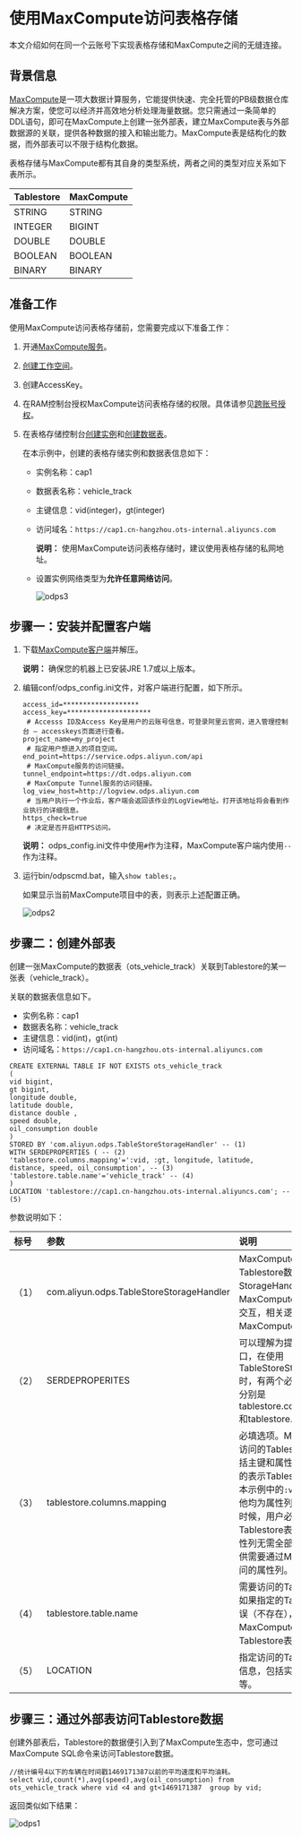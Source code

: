 # 使用MaxCompute访问表格存储

本文介绍如何在同一个云账号下实现表格存储和MaxCompute之间的无缝连接。

## 背景信息

[MaxCompute](https://www.alibabacloud.com/product/maxcompute)是一项大数据计算服务，它能提供快速、完全托管的PB级数据仓库解决方案，使您可以经济并高效地分析处理海量数据。您只需通过一条简单的DDL语句，即可在MaxCompute上创建一张外部表，建立MaxCompute表与外部数据源的关联，提供各种数据的接入和输出能力。MaxCompute表是结构化的数据，而外部表可以不限于结构化数据。

表格存储与MaxCompute都有其自身的类型系统，两者之间的类型对应关系如下表所示。

|Tablestore|MaxCompute|
|:---------|:---------|
|STRING|STRING|
|INTEGER|BIGINT|
|DOUBLE|DOUBLE|
|BOOLEAN|BOOLEAN|
|BINARY|BINARY|

## 准备工作

使用MaxCompute访问表格存储前，您需要完成以下准备工作：

1.  开通[MaxCompute服务](https://www.alibabacloud.com/product/maxcompute)。

2.  [创建工作空间]()。

3.  创建AccessKey。

4.  在RAM控制台授权MaxCompute访问表格存储的权限。具体请参见[跨账号授权](/intl.zh-CN/计算与分析/MaxCompute/跨账号授权.md)。

5.  在表格存储控制台[创建实例](/intl.zh-CN/快速入门/创建实例.md)和[创建数据表](/intl.zh-CN/快速入门/创建数据表.md)。

    在本示例中，创建的表格存储实例和数据表信息如下：

    -   实例名称：cap1
    -   数据表名称：vehicle\_track
    -   主键信息：vid\(integer\)，gt\(integer\)
    -   访问域名：`https://cap1.cn-hangzhou.ots-internal.aliyuncs.com`

        **说明：** 使用MaxCompute访问表格存储时，建议使用表格存储的私网地址。

    -   设置实例网络类型为**允许任意网络访问**。

        ![odps3](https://static-aliyun-doc.oss-accelerate.aliyuncs.com/assets/img/zh-CN/6205309951/p11958.png)


## 步骤一：安装并配置客户端

1.  下载[MaxCompute客户端](https://github.com/aliyun/aliyun-odps-console/releases)并解压。

    **说明：** 确保您的机器上已安装JRE 1.7或以上版本。

2.  编辑conf/odps\_config.ini文件，对客户端进行配置，如下所示。

    ```
    access_id=*******************
    access_key=*********************
     # Accesss ID及Access Key是用户的云账号信息，可登录阿里云官网，进入管理控制台 — accesskeys页面进行查看。
    project_name=my_project
     # 指定用户想进入的项目空间。
    end_point=https://service.odps.aliyun.com/api
     # MaxCompute服务的访问链接。
    tunnel_endpoint=https://dt.odps.aliyun.com
     # MaxCompute Tunnel服务的访问链接。
    log_view_host=http://logview.odps.aliyun.com
     # 当用户执行一个作业后，客户端会返回该作业的LogView地址。打开该地址将会看到作业执行的详细信息。
    https_check=true
     # 决定是否开启HTTPS访问。
    ```

    **说明：** odps\_config.ini文件中使用`#`作为注释，MaxCompute客户端内使用`--`作为注释。

3.  运行bin/odpscmd.bat，输入`show tables;`。

    如果显示当前MaxCompute项目中的表，则表示上述配置正确。

    ![odps2](https://static-aliyun-doc.oss-accelerate.aliyuncs.com/assets/img/zh-CN/6205309951/p11959.png)


## 步骤二：创建外部表

创建一张MaxCompute的数据表（ots\_vehicle\_track）关联到Tablestore的某一张表（vehicle\_track）。

关联的数据表信息如下。

-   实例名称：cap1
-   数据表名称：vehicle\_track
-   主键信息：vid\(int\)，gt\(int\)
-   访问域名：`https://cap1.cn-hangzhou.ots-internal.aliyuncs.com`

```
CREATE EXTERNAL TABLE IF NOT EXISTS ots_vehicle_track
(
vid bigint,
gt bigint,
longitude double,
latitude double,
distance double ,
speed double,
oil_consumption double
)
STORED BY 'com.aliyun.odps.TableStoreStorageHandler' -- (1)
WITH SERDEPROPERTIES ( -- (2)
'tablestore.columns.mapping'=':vid, :gt, longitude, latitude, distance, speed, oil_consumption', -- (3)
'tablestore.table.name'='vehicle_track' -- (4)
)
LOCATION 'tablestore://cap1.cn-hangzhou.ots-internal.aliyuncs.com'; -- (5)
```

参数说明如下：

|标号|参数|说明|
|:-|:-|:-|
|（1）|com.aliyun.odps.TableStoreStorageHandler|MaxCompute内置的处理Tablestore数据的StorageHandler，定义了MaxCompute和Tablestore的交互，相关逻辑由MaxCompute实现。|
|（2）|SERDEPROPERITES|可以理解为提供参数选项的接口，在使用TableStoreStorageHandler时，有两个必须指定的选项，分别是tablestore.columns.mapping和tablestore.table.name。|
|（3）|tablestore.columns.mapping|必填选项。MaxCompute将要访问的Tablestore表的列，包括主键和属性列。其中，带`:`的表示Tablestore主键，例如本示例中的`:vid与``:gt`，其他均为属性列。在指定映射的时候，用户必须提供指定Tablestore表的所有主键，属性列无需全部提供，可以只提供需要通过MaxCompute来访问的属性列。|
|（4）|tablestore.table.name|需要访问的Tablestore表名。 如果指定的Tablestore表名错误（不存在），则会报错。MaxCompute不会主动创建Tablestore表。|
|（5）|LOCATION|指定访问的Tablestore的实例信息，包括实例名和endpoint等。|

## 步骤三：通过外部表访问Tablestore数据

创建外部表后，Tablestore的数据便引入到了MaxCompute生态中，您可通过MaxCompute SQL命令来访问Tablestore数据。

```
//统计编号4以下的车辆在时间戳1469171387以前的平均速度和平均油耗。
select vid,count(*),avg(speed),avg(oil_consumption) from ots_vehicle_track where vid <4 and gt<1469171387  group by vid;
```

返回类似如下结果：

![odps1](https://static-aliyun-doc.oss-accelerate.aliyuncs.com/assets/img/zh-CN/6205309951/p11960.jpeg)


